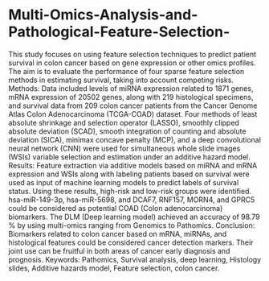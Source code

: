 # Multi-Omics-Analysis-and-Pathological-Feature-Selection-

This study focuses on using feature selection techniques to predict patient survival in colon cancer based on gene expression or other omics profiles. The aim is to evaluate the performance of four sparse feature selection methods in estimating survival, taking into account competing risks.</br>
Methods: Data included levels of miRNA expression related to 1871 genes, mRNA expression of 20502 genes, along with 219 histological specimens, and survival data from 209 colon cancer patients from the Cancer Genome Atlas Colon Adenocarcinoma (TCGA-COAD) dataset. Four methods of least absolute shrinkage and selection operator (LASSO), smoothly clipped absolute deviation (SCAD), smooth integration of counting and absolute deviation (SICA), minimax concave penalty (MCP), and a deep convolutional neural network (CNN) were used for simultaneous whole slide images (WSIs) variable selection and estimation under an additive hazard model. 
Results: Feature extraction via additive models based on miRNA and mRNA expression and WSIs along with labeling patients based on survival were used as input of machine learning models to predict labels of survival status. Using these results, high-risk and low-risk groups were identified. hsa-miR-149-3p, hsa-miR-5698, and DCAF7, RNF157, MORN4, and GPRC5 could be considered as potential COAD (Colon adenocarcinoma) biomarkers. The DLM (Deep learning model) achieved an accuracy of 98.79 % by using multi-omics ranging from Genomics to Pathomics.
Conclusion: Biomarkers related to colon cancer based on mRNA, miRNAs, and histological features could be considered cancer detection markers. Their joint use can be fruitful in both areas of cancer early diagnosis and prognosis. 
Keywords: Pathomics, Survival analysis, deep learning, Histology slides, Additive hazards model, Feature selection, colon cancer.
